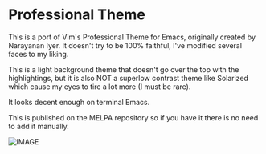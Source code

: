 Professional Theme
==================

This is a port of Vim's Professional Theme for Emacs, originally created by
Narayanan Iyer. It doesn't try to be 100% faithful, I've modified several faces to
my liking.

This is a light background theme that doesn't go over the top with the
highlightings, but it is also NOT a superlow contrast theme like Solarized which
cause my eyes to tire a lot more (I must be rare).

It looks decent enough on terminal Emacs.

This is published on the MELPA repository so if you have it there is no need
to add it manually.

![IMAGE](http://i.imgur.com/AoG0YrK.png)
